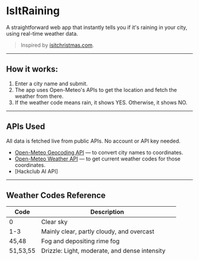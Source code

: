 # IsItRaining

A straightforward web app that instantly tells you if it's raining in your city, using real-time weather data. 
> Inspired by [isitchristmas.com](https://isitchristmas.com).
---
## How it works:

1. Enter a city name and submit.
2. The app uses Open-Meteo's APIs to get the location and fetch the weather from there.
4. If the weather code means rain, it shows YES. Otherwise, it shows NO.
---
## APIs Used

All data is fetched live from public APIs. No account or API key needed.
- [Open-Meteo Geocoding API](https://open-meteo.com/en/docs/geocoding-api) — to convert city names to coordinates.
- [Open-Meteo Weather API](https://open-meteo.com/en/docs) — to get current weather codes for those coordinates.
- [Hackclub AI API]

---

## Weather Codes Reference

| Code      | Description                                         |
|-----------|-----------------------------------------------------|
| 0         | Clear sky                                           |
| 1-3       | Mainly clear, partly cloudy, and overcast           |
| 45,48     | Fog and depositing rime fog                         |
| 51,53,55  | Drizzle: Light, moderate, and dense intensity       |
| 56,57     | Freezing Drizzle: Light and dense intensity         |
| 61,63,65  | Rain: Slight, moderate and heavy intensity          |
| 66,67     | Freezing Rain: Light and heavy intensity            |
| 71,73,75  | Snow fall: Slight, moderate, and heavy intensity    |
| 77        | Snow grains                                         |
| 80,81,82  | Rain showers: Slight, moderate, and violent         |
| 85,86     | Snow showers slight and heavy                       |
| 95        | Thunderstorm: Slight or moderate                    |
| 96,99     | Thunderstorm with slight and heavy hail             |

